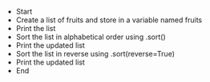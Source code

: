 * Start
* Create a list of fruits and store in a variable named fruits
* Print the list
* Sort the list in alphabetical order using .sort()
* Print the updated list
* Sort the list in reverse using .sort(reverse=True)
* Print the updated list
* End